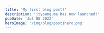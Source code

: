 ```yaml
---
title: 'My first blog post!'
description: 'jtyoung.me has now launched!'
pubDate: 'Jul 08 2022'
heroImage: '/img/blog/post1hero.png'
---
```


